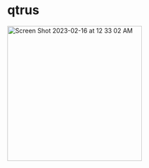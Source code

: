 # qtrus


<img width="306" alt="Screen Shot 2023-02-16 at 12 33 02 AM" src="https://user-images.githubusercontent.com/7339205/219311379-50f8b6ec-c087-41bd-acbd-75bdd2d44067.png">
